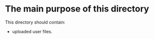 

The main purpose of this directory
=====================================================================

This directory should contain:
- uploaded user files.

